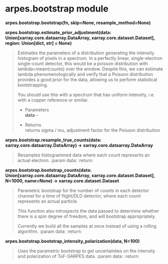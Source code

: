 # arpes.bootstrap module

**arpes.bootstrap.bootstrap(fn, skip=None, resample\_method=None)**

**arpes.bootstrap.estimate\_prior\_adjustment(data:
Union\[xarray.core.dataarray.DataArray, xarray.core.dataset.Dataset\],
region: Union\[dict, str\] = None)**

> Estimates the parameters of a distribution generating the intensity
> histogram of pixels in a spectrum. In a perfectly linear,
> single-electron single-count detector, this would be a poisson
> distribution with lambda=mean(counts) over the window. Despite this,
> we can estimate lambda phenomenologically and verify that a Poisson
> distribution provides a good prior for the data, allowing us to
> perform statistical bootstrapping.
> 
> You should use this with a spectrum that has uniform intensity, i.e.
> with a copper reference or similar.
> 
>   - Parameters  
>     **data** –
> 
>   - Returns  
>     returns sigma / mu, adjustment factor for the Poisson distribution

**arpes.bootstrap.resample\_true\_counts(data:
xarray.core.dataarray.DataArray) -\> xarray.core.dataarray.DataArray**

> Resamples histogrammed data where each count represents an actual
> electron. :param data: :return:

**arpes.bootstrap.bootstrap\_counts(data:
Union\[xarray.core.dataarray.DataArray, xarray.core.dataset.Dataset\],
N=1000, name=None) -\> xarray.core.dataset.Dataset**

> Parametric bootstrap for the number of counts in each detector channel
> for a time of flight/DLD detector, where each count represents an
> actual particle.
> 
> This function also introspects the data passed to determine whether
> there is a spin degree of freedom, and will bootstrap appropriately.
> 
> Currently we build all the samples at once instead of using a rolling
> algorithm. :param data: :return:

**arpes.bootstrap.bootstrap\_intensity\_polarization(data, N=100)**

> Uses the parametric bootstrap to get uncertainties on the intensity
> and polarization of ToF-SARPES data. :param data: :return:
